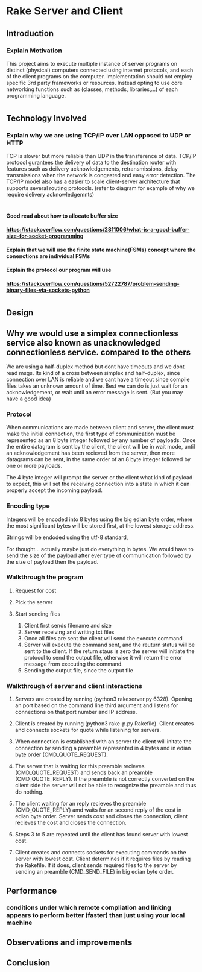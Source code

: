 # Rake Server and Client

## Introduction
### Explain Motivation
This project aims to execute multiple instance of server programs on distinct (physical) computers connected using internet protocols, and each of the client programs on the computer. Implementation should not employ specific 3rd party frameworks or resources. Instead opting to use core networking functions such as (classes, methods, libraries,...) of each programming language. 

#

## Technology Involved
### Explain why we are using TCP/IP over LAN opposed to UDP or HTTP
TCP is slower but more reliable than UDP in the transference of data. TCP/IP protocol gurantees the delivery of data to the destination router with features such as deilvery acknowledgements, retransmissions, delay transmissions when the network is congested and easy error detection. The TCP/IP model also has a easier to scale client-server architecture that supports several routing protocols. (refer to diagram for example of why we require delivery acknowledgemnts)
#

#### Good read about how to allocate buffer size
#### https://stackoverflow.com/questions/2811006/what-is-a-good-buffer-size-for-socket-programming

#### Explain that we will use the finite state machine(FSMs) concept where the conenctions are individual FSMs 

#### Explain the protocol our program will use
#### https://stackoverflow.com/questions/52722787/problem-sending-binary-files-via-sockets-python

#

## Design
## Why we would use a simplex connectionless service also known as unacknowledged connectionless service. compared to the others
We are using a half-duplex method but dont have timeouts and we dont read msgs. Its kind of a cross between simplex and half-duplex, since connection over LAN is reliable and we cant have a timeout since compile files takes an unknown amount of time. Best we can do is just wait for an acknowledgement, or wait until an error message is sent. (But you may have a good idea)

### Protocol

When communications are made between client and server, the client must make the initial connection, the first type of communication must be represented as an 8 byte integer followed by any number of payloads. Once the entire datagram is sent by the client, the client will be in wait mode, until an acknowledgement has been recieved from the server, then more datagrams can be sent, in the same order of an 8 byte integer followed by one or more payloads. 

The 4 byte integer will prompt the server or the client what kind of payload to expect, this will set the receiving connection into a state in which it can properly accept the incoming payload. 

### Encoding type

Integers will be encoded into 8 bytes using the big edian byte order, where the most significant bytes will be stored first, at the lowest storage address.

Strings will be endoded using the utf-8 standard, 

For thought...
actually maybe just do everything in bytes.
We would have to send the size of the payload after ever type of communication followed by the size of payload then the payload.


### Walkthrough the program

1. Request for cost

2. Pick the server

3. Start sending files
    1. Client first sends filename and size
    2. Server receiving and writing txt files
    3. Once all files are sent the client will send the execute command
    4. Server will execute the command sent, and the reuturn status will be sent to the client. If the return staus is zero the server will initiate the protocol to send the output file, otherwise it will return the error message from executing the command.
    5. Sending the output file, since the output file 

### Walkthrough of server and client interactions
1. Servers are created by running (python3 rakeserver.py 6328). Opening an port based on the command line third argument and listens for connections on that port number and IP address.

2. Client is created by running (python3 rake-p.py Rakefile). Client creates and connects sockets for quote while listening for servers. 

3. When connection is established with an server the client will initate the connection by sending a preamble represented in 4 bytes and in edian byte order (CMD_QUOTE_REQUEST). 

4. The server that is waiting for this preamble recieves (CMD_QUOTE_REQUEST) and sends back an preamble (CMD_QUOTE_REPLY). If the preamble is not correctly converted on the client side the server will not be able to recognize the preamble and thus do nothing. 

5. The client waiting for an reply recieves the preamble (CMD_QUOTE_REPLY) amd waits for an second reply of the cost in edian byte order. Server sends cost and closes the connection, client recieves the cost and closes the connection. 

5. Steps 3 to 5 are repeated until the client has found server with lowest cost. 

6. Client creates and connects sockets for executing commands on the server with lowest cost. Client determines if it requires files by reading the Rakefile. If it does, client sends required files to the server by sending an preamble (CMD_SEND_FILE) in big edian byte order.

## Performance
### conditions under which remote compliation and linking appears to perform better (faster) than just using your local machine

## Observations and improvements

## Conclusion